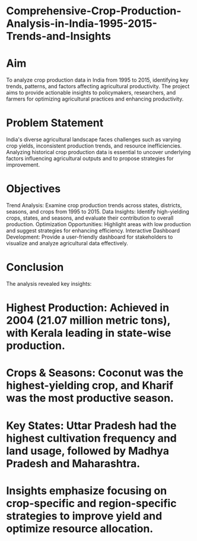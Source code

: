# Comprehensive-Crop-Production-Analysis-in-India-1995-2015-Trends-and-Insights

# Aim
To analyze crop production data in India from 1995 to 2015, identifying key trends, patterns, and factors affecting agricultural productivity. The project aims to provide actionable insights to policymakers, researchers, and farmers for optimizing agricultural practices and enhancing productivity.

# Problem Statement
India's diverse agricultural landscape faces challenges such as varying crop yields, inconsistent production trends, and resource inefficiencies. Analyzing historical crop production data is essential to uncover underlying factors influencing agricultural outputs and to propose strategies for improvement.

# Objectives
Trend Analysis: Examine crop production trends across states, districts, seasons, and crops from 1995 to 2015.
Data Insights: Identify high-yielding crops, states, and seasons, and evaluate their contribution to overall production.
Optimization Opportunities: Highlight areas with low production and suggest strategies for enhancing efficiency.
Interactive Dashboard Development: Provide a user-friendly dashboard for stakeholders to visualize and analyze agricultural data effectively.

# Conclusion
The analysis revealed key insights:
# Highest Production: Achieved in 2004 (21.07 million metric tons), with Kerala leading in state-wise production.
# Crops & Seasons: Coconut was the highest-yielding crop, and Kharif was the most productive season.
# Key States: Uttar Pradesh had the highest cultivation frequency and land usage, followed by Madhya Pradesh and Maharashtra.
# Insights emphasize focusing on crop-specific and region-specific strategies to improve yield and optimize resource allocation.
